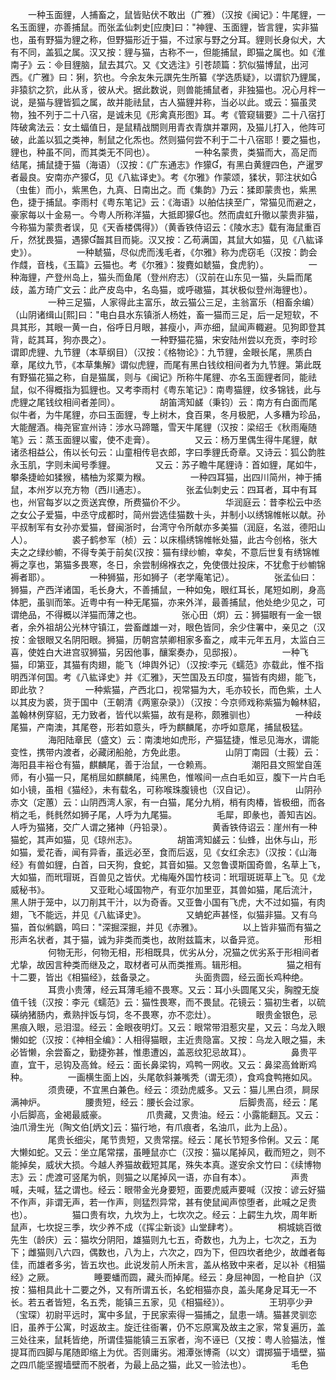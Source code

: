 <!-- { "loadSidebar": true } -->
　　一种玉面貍，人捕畜之，鼠皆贴伏不敢出（广雅）（汉按《闽记》：牛尾貍，一名玉面貍，亦善捕鼠。而张孟仙刺史[应庚]曰："神貍、玉面貍，皆言貍，实非猫也，虽有野猫为貍之称，但野猫形近于猫，不过家与野之分耳。貍则长身似犬，大有不同，盖狐之属。汉又按：貍与猫，古称不一，但能捕鼠，即猫之属也。如《淮南子》云：目貍脑，鼠去其穴。又《文选注》引苍颉篇：狖似猫博鼠，出河西。《广雅》曰：猁，狖也。今余友朱元譔先生所纂《学选质疑》，以谓貁乃貍属，非猿貁之狖，此从豸，彼从犬。据此数说，则兽能捕鼠者，非独猫也。况心月柈一说，是猫与貍皆狐之属，故并能祛鼠，古人猫貍并称，当必以此。或云：猫虽灵物，独不列于二十八宿，是诚未见《形禽真形图》耳。考《管窥辑要》二十八宿打阵破禽法云：女土蝠值日，是鼠精战關则用青衣青旗并罩网，及猫儿打入，他阵可破，此盖以狐之类神，制鼠之化炁也。然则猫何尝不利于二十八宿耶！要之猫也，貍也，种虽不同，而其类无不同也）。
　　
　　一种名蒙贵，类猫而大，高足而结尾，捕鼠捷于猫（海语）（汉按：《广东通志》作獴，有黑白黄貍四色，产暹罗者最良。安南亦产獴，见《八紘译史》。考《尔雅》作蒙颂，猱状，郭注状如（虫隹）而小，紫黑色，九真、日南出之。而《集韵》乃云：猱即蒙贵也，紫黑色，捷于捕鼠。李雨村《粤东笔记》云：《海语》以舶估挟至广，常猫见而避之，豪家每以十金易一。今粤人所称洋猫，大抵即獴也。然而虞虹升徹以蒙贵非猫，今称猫为蒙贵者误，见《天香楼偶得》）（黄香铁侍诏云：《陵水志》载有海鼠重百斤，然犹畏猫，遇獴齧其目而毙。汉又按：乙苟满国，其鼠大如猫，见《八紘译史》）。
　　
　　一种虦猫，尽似虎而浅毛者，《尔雅》称为虎窃毛（汉按：韵会作虥，音栈，《玉篇》云猫也。考《尔雅》：狻麑如虦猫，食虎豹）。
　　
　　一种海貍，产登州岛上，猫头而鱼尾（登州府志）（汉前在山东见一猫，头扁而尾歧，盖方琦广文云：此产皮岛中，名岛猫，或呼磝猫，其状极似登州海貍也）。
　　
　　一种三足猫，人家得此主富乐，故云猫公三足，主翁富乐（相畜余编）（山阴诸缉山[熙]曰："电白县水东镇浙人杨姓，畜一猫而三足，后一足短软，不具其形，其眼一黄一白，俗呼日月眼，甚瘦小，声亦细，鼠闻声輙避。见狗即登其背，龁其耳，狗亦畏之）。
　　
　　一种野猫花猫，宋安陆州尝以充贡，李时珍谓即虎貍、九节貍（本草纲目）（汉按：《格物论》：九节貍，金眼长尾，黑质白章，尾纹九节，《本草集解》谓似虎貍，而尾有黑白钱纹相间者为九节貍。第此既有野猫花猫之称，自是猫属，则与《闽记》所称牛尾貍、亦名玉面貍者同，能祛鼠，似不得概指为狐貍也。又考李雨村《粤东笔记》：南粤猫貍，纹多锦钱，此与虎貍之尾钱纹相间者差同）。
　　
　　胡笛湾知鹾（秉钧）云：南方有白面而尾似牛者，为牛尾貍，亦曰玉面貍，专上树木，食百果，冬月极肥，人多糟为珍品，大能醒酒。梅尧宦宣州诗：涉水马蹄鼈，雪天牛尾貍（汉按：梁绍壬《秋雨庵随笔》云：蒸玉面貍以蜜，使不走膏）。
　　
　　又云：杨万里偶生得牛尾貍，献诸丞相益公，侑以长句云：山童相传皂衣郎，字曰季貍氏奇章。又诗云：狐公韵胜永玉肌，字则未闻号季貍。
　　
　　又云：苏子瞻牛尾貍诗：首如貍，尾如牛，攀条捷崄如猱猴，橘柚为浆粟为糇。
　　
　　一种四耳猫，出四川简州，神于捕鼠，本州岁以充方物（西川通志）。
　　
　　张孟仙刺史云：四耳者，耳中有耳也，州官每岁以之贡送宾僚，所费猫价不少。
　　
　　华润庭云：昔李松云中丞之女公子爱猫，中丞守成都时，简州尝选佳猫数十头，并制小以绣锦帷帐以献。孙平叔制军有女孙亦爱猫，督闽浙时，台湾守令所献亦多美猫（润庭，名滋，德阳山人）。
　　
　　裘子鹤参军（桢）云：以床榻绣锦帷帐处猫，此古今创格，张大夫之之绿纱幮，不得专美于前矣(汉按：猫有绿纱幮，幸矣，不意后世复有绣锦帷褥之享也，第猫多畏寒，冬日，余尝制绵褓衣之，免使偎灶投床，不犹愈于纱幮锦褥者耶）。
　　
　　一种狮猫，形如狮子（老学庵笔记）。
　　
　　张孟仙曰：狮猫，产西洋诸国，毛长身大，不善捕鼠，一种如兔，眼红耳长，尾短如刷，身高体肥，虽驯而笨。近粤中有一种无尾猫，亦来外洋，最善捕鼠，他处绝少见之，可谓绝品，不得概以洋猫而薄之也。
　　
　　张心田（炯）云：狮猫眼有一金一银者，余外祖胡公光林守镇江，尝畜雌雄一对，眼色皆同，余少住署中，亲见之（汉按：金银眼又名阴阳眼。狮猫，历朝宫禁卿相家多畜之，咸丰元年五月，太监白三喜，使姓白大进宫驭狮猫，另因他事，釀案奏办，见邸报）。
　　
　　一种飞猫，印第亚，其猫有肉翅，能飞（坤舆外记）（汉按:李元《蠕范》亦载此，惟不指明西洋何国。考《八紘译史》并《汇雅》，天竺国及五印度，猫皆有肉翅，能飞，即此欤？
　　
　　一种紫猫，产西北口，视常猫为大，毛亦较长，而色紫，土人以其皮为裘，货于国中（王朝清《两窻杂录》）（汉按：今京师戏称紫猫为翰林貂，盖翰林例穿貂，无力致者，皆代以紫猫，故有是称，颇雅驯也）
　　
　　一种歧尾猫，产南澳，其尾卷，形若如意头，呼为麒麟尾，亦呼如意尾，捕鼠极猛。
　　
　　海阳陆章民（盛文）云：南澳地如虎形，产猫猛捷，惟忌见海水，谓能变性，携带内渡者，必藏闭船舱，方免此患。
　　
　　山阴丁南园（士莪）云：海阳县丰裕仓有猫，麒麟尾，善于治鼠，一仓赖焉。
　　
　　潮阳县文照堂自莲师，有小猫一只，尾梢屈如麒麟尾，纯黑色，惟喉间一点白毛如豆，腹下一片白毛如小镜，虽相《猫经》，未有载名，可称喉珠腹镜也（汉自记）。
　　
　　山阴孙赤文（定蕙）云：山阴西湾人家，有一白猫，尾分九梢，梢有肉椿，皆极细，而各梢之毛，毵毵然如狮子尾，人呼为九尾猫。
　　
　　毛犀，即彖也，善知吉凶。人呼为猫猪，交广人谓之猪神（丹铅录）。
　　
　　黄香铁侍诏云：崖州有一种猫蛇，其声如猫，见《琼州志》。
　　
　　胡笛湾知鹾云：仙蜂，出休与山，形如猫，爱花香，闻有异香，虽远必至，食而后返，见《女红余志》（汉按：《山海经》有兽如貍，白首，曰天狗，食蛇，其音如猫。又忽鲁谟斯国奇兽，名草上飞，大如猫，而玳瑁斑，百兽见之皆伏。尤梅庵外国竹枝词：玳瑁斑斑草上飞。见《龙威秘书》。
　　
　　又亚毗心域国物产，有亚尔加里亚，其兽如猫，尾后流汁，黑人阱于笼中，以刀削其干汁，以为奇香。又亚鲁小国有飞虎，大不过如猫，有肉翅，飞不能远，并见《八紘译史》。
　　
　　又蚺蛇声甚怪，似猫非猫。又有乌猫，首似鸺鶹，鸣曰："深掘深掘，并见《赤雅》。
　　
　　以上皆非猫而有猫之形声名状者，其于猫，诚为非类而类也，故附兹篇末，以备异览。
　　
　　形相
　　
　　何物无形，何物无相，形相既具，优劣从分，况猫之优劣系于形相间者尤挚，故因言种类而继及之，取材者可从而类推焉。辑形相。
　　
　　猫之相有十二要，皆出《相猫经》，兹备录之。
　　
　　头面贵圆，经云面长鸡种绝。
　　
　　耳贵小贵薄，经云耳薄毛繵不畏寒。又云：耳小头圆尾又尖，胸膛无旋值千钱（汉按：李元《蠕范》云：猫性畏寒，而不畏鼠。花镜云：猫初生者，以硫磺纳猪肠内，煮熟拌饭与饲，冬不畏寒，亦不恋灶）。
　　
　　眼贵金银色，忌黑痕入眼，忌泪湿。经云：金眼夜明灯。又云：眼常带泪惹灾星，又云：乌龙入眼懒如蛇（汉按：《神相全编》：人相得猫眼，主近贵隐富。又按：乌龙入眼之猫，未必皆懒，余尝畜之，勤捷弥甚，惟患遭凶，盖恶纹犯忌故耳）。
　　
　　鼻贵平直，宜干，忌钩及高耸。经云：面长鼻梁钩，鸡鸭一网收。又云：鼻梁高耸断鸡种。
　　
　　一画横生面上凶，头尾欹斜兼嘴秃（谓无须），食鸡食鸭捲如风。
　　
　　须贵硬，不宜黑白兼色。经云：须劲虎威多。又云：猫儿黑白须，屙尿满神炉。
　　
　　腰贵短，经云：腰长会过家。
　　
　　后脚贵高，经云：尾小后脚高，金褐最威豪。
　　
　　爪贵藏，又贵油。经云：小露能翻瓦。又云：油爪滑生光（陶文伯[炳文]云：猫行地，有爪痕者，名油爪，此为上品）。
　　
　　尾贵长细尖，尾节贵短，又贵常摆。经云：尾长节短多伶俐。又云：尾大懒如蛇。又云：坐立尾常摆，虽睡鼠亦亡（汉按：猫以尾掉风，截而短之，则不能掉矣，威状大损。今越人养猫故截短其尾，殊失本真。遂安余文竹曰：《续博物志》云：虎渡可竖尾为帆，则猫之以尾掉风一语，亦自有本）。
　　
　　声贵喊，夫喊，猛之谓也。经云：眼带金光身要短，面要虎威声要喊（汉按：谚云好猫不作声，非谓无声，若一作声，则猛烈异常，甚有使鼠闻声惊堕者，此喊之足贵也）。
　　
　　猫口贵有坎，九坎为上，七坎次之。经云：上齶生九坎，周年断鼠声，七坎捉三季，坎少养不成（《挥尘新谈》山堂肆考）。
　　
　　桐城姚百徴先生（龄庆）云：猫坎分阴阳，雄猫则九七五，奇数也，九为上，七次之，五为下；雌猫则八六四，偶数也，八为上，六次之，四为下，但四坎者绝少，故雌者每佳，而雄者多劣，皆五坎也。此说发前人所未言，盖从格致中来者，足以补《相猫经》之厥。
　　
　　睡要蟠而圆，藏头而掉尾。经云：身屈神固，一枪自护（汉按：猫相具此十二要之外，又有所谓五长，名蛇相猫亦良，盖头尾身足耳无一不长。若五者皆短，名五秃，能镇三五家，见《相猫经》）。
　　
　　王玥亭少尹（宝琛）初尉平远时，寓中多鼠，于民家索得一猫捕之，鼠患一靖。猫甚灵驯恋旧，虽养于公寓，时返故主。旋迁往衙署，仍不忘原寓及故主之家，常复遍历，盖三处往来，鼠耗皆绝，所谓佳猫能镇三五家者，洵不诬已（又按：粤人验猫法，惟提耳而四脚与尾随即缩上为优。否则庸劣。湘潭张博斋（以文）谓掷猫于墙壁，猫之四爪能坚握墙壁而不脱者，为最上品之猫，此又一验法也）。
　　
　　毛色
　　
